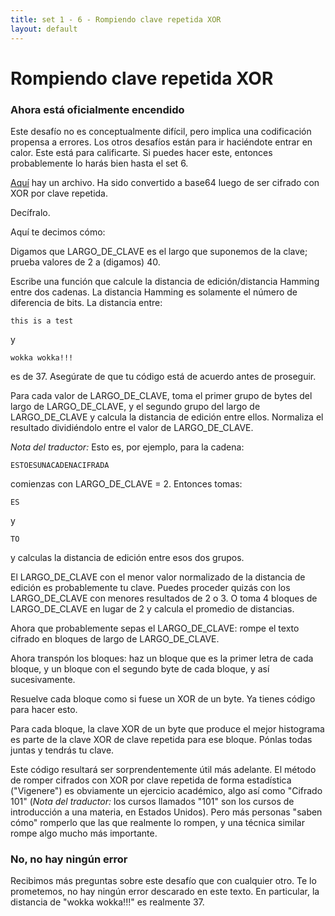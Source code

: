 ```yaml
---
title: set 1 - 6 - Rompiendo clave repetida XOR
layout: default
---
```


Rompiendo clave repetida XOR
============================

<div class="warning">
<h3>Ahora está oficialmente encendido</h3>

<p>Este desafío no es conceptualmente difícil, pero implica una codificación propensa a errores. Los otros desafíos están para ir haciéndote entrar en calor. Este está para calificarte. Si puedes hacer este, entonces probablemente lo harás bien hasta el set 6.</p>
</div>

[Aquí](/6.txt) hay un archivo. Ha sido convertido a base64 luego de ser cifrado con XOR por clave repetida.

Decífralo.

Aquí te decimos cómo:

Digamos que LARGO_DE_CLAVE es el largo que suponemos de la clave; prueba valores de 2 a (digamos) 40.

Escribe una función que calcule la distancia de edición/distancia Hamming entre dos cadenas. La distancia Hamming es solamente el número de diferencia de bits. La distancia entre:

	this is a test

y

	wokka wokka!!!

es de 37. Asegúrate de que tu código está de acuerdo antes de proseguir.

Para cada valor de LARGO_DE_CLAVE, toma el primer grupo de bytes del largo de LARGO_DE_CLAVE, y el segundo grupo del largo de LARGO_DE_CLAVE y calcula la distancia de edición entre ellos. Normaliza el resultado dividiéndolo entre el valor de LARGO_DE_CLAVE.

_Nota del traductor:_ Esto es, por ejemplo, para la cadena:

	ESTOESUNACADENACIFRADA

comienzas con LARGO_DE_CLAVE = 2. Entonces tomas:

	ES

y

	TO

y calculas la distancia de edición entre esos dos grupos.

El LARGO_DE_CLAVE con el menor valor normalizado de la distancia de edición es probablemente tu clave. Puedes proceder quizás con los LARGO_DE_CLAVE con menores resultados de 2 o 3. O toma 4 bloques de LARGO_DE_CLAVE en lugar de 2 y calcula el promedio de distancias.

Ahora que probablemente sepas el LARGO_DE_CLAVE: rompe el texto cifrado en bloques de largo de LARGO_DE_CLAVE.

Ahora transpón los bloques: haz un bloque que es la primer letra de cada bloque, y un bloque con el segundo byte de cada bloque, y así sucesivamente.

Resuelve cada bloque como si fuese un XOR de un byte. Ya tienes código para hacer esto.

Para cada bloque, la clave XOR de un byte que produce el mejor histograma es parte de la clave XOR de clave repetida para ese bloque. Pónlas todas juntas y tendrás tu clave.

Este código resultará ser sorprendentemente útil más adelante. El método de romper cifrados con XOR por clave repetida de forma estadística ("Vigenere") es obviamente un ejercicio académico, algo así como "Cifrado 101" (_Nota del traductor:_ los cursos llamados "101" son los cursos de introducción a una materia, en Estados Unidos). Pero más personas "saben cómo" romperlo que las que realmente lo rompen, y una técnica similar rompe algo mucho más importante.

<div class="warning">
<h3>No, no hay ningún error</h3>

<p>Recibimos más preguntas sobre este desafío que con cualquier otro. Te lo prometemos, no hay ningún error descarado en este texto. En particular, la distancia de "wokka wokka!!!" es realmente 37.</p>
</div>
